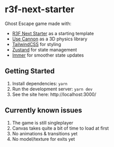 # r3f-next-starter

Ghost Escape game made with:
- [R3F Next Starter](https://github.com/whoisryosuke/r3f-next-starter) as a starting template
- [Use Cannon](https://github.com/pmndrs/use-cannon) as a 3D physics library
- [TailwindCSS](https://github.com/tailwindlabs/tailwindcss) for styling
- [Zustand](https://github.com/pmndrs/zustand) for state management
- [Immer](https://github.com/immerjs/immer) for smoother state updates

## Getting Started

1. Install dependencies: `yarn`
2. Run the development server: `yarn dev`
3. See the site here: http://localhost:3000/

## Currently known issues

1. The game is still singleplayer
2. Canvas takes quite a bit of time to load at first
3. No animations & transitions yet
4. No model/texture for exits yet

